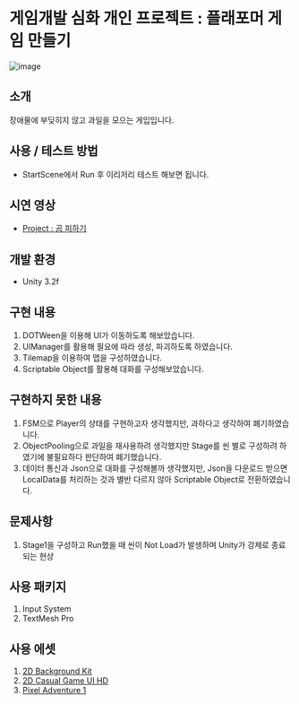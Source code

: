 # 게임개발 심화 개인 프로젝트 : 플래포머 게임 만들기
![image](https://github.com/BakGuno/Advanced_Persnal_Homework/assets/129590082/bbf917ed-e0bb-4612-8dbb-92c9ba3b9631)


## 소개
장애물에 부딪히지 않고 과일을 모으는 게입입니다.

## 사용 / 테스트 방법
- StartScene에서 Run 후 이리저리 테스트 해보면 됩니다.
## 시연 영상
- [Project : 곰 피하기](https://youtu.be/6yMxCCxOlJY)
## 개발 환경
  - Unity 3.2f

## 구현 내용 
1. DOTWeen을 이용해 UI가 이동하도록 해보았습니다.
2. UIManager를 활용해 필요에 따라 생성, 파괴하도록 하였습니다.
3. Tilemap을 이용하여 맵을 구성하였습니다.
4. Scriptable Object를 활용해 대화를 구성해보았습니다.

## 구현하지 못한 내용
1. FSM으로 Player의 상태를 구현하고자 생각했지만, 과하다고 생각하여 폐기하였습니다.
2. ObjectPooling으로 과일을 재사용하려 생각했지만 Stage를 씬 별로 구성하려 하였기에 불필요하다 판단하여 폐기했습니다.
3. 데이터 통신과 Json으로 대화를 구성해볼까 생각했지만, Json을 다운로드 받으면 LocalData를 처리하는 것과 별반 다르지 않아 Scriptable Object로 전환하였습니다.

## 문제사항
1. Stage1을 구성하고 Run했을 때 씬이 Not Load가 발생하며 Unity가 강제로 종료되는 현상

## 사용 패키지
1. Input System
2. TextMesh Pro
   
## 사용 에셋
1. [2D Background Kit](https://assetstore.unity.com/packages/2d/environments/2d-background-55095)
2. [2D Casual Game UI HD](https://assetstore.unity.com/packages/2d/gui/2d-casual-game-ui-hd-259245)
3. [Pixel Adventure 1](https://assetstore.unity.com/packages/2d/characters/pixel-adventure-1-155360)
